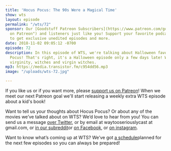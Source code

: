 ```yaml
---
title: 'Hocus Pocus: The 90s Were a Magical Time'
show: wts
layout: episode
permalink: "/wts/72"
sponsor: Our [Goodstuff Patreon Subscribers](https://www.patreon.com/goodstuff "Goodstuff
  on Patreon") and listeners just like you! Support your favorite podcasts directly
  to get exclusive unedited episodes and more.
date: 2018-11-02 09:05:12 -0700
episode: 72
description: In this episode of WTS, we're talking about Halloween favourite Hocus
  Pocus! That's right, it's a Halloween episode only a few days late! We talk about
  virginity, witches and virgin witches.
mp3: https://media.transistor.fm/c954dd56.mp3
image: "/uploads/wts-72.jpg"

---
```

If you like us or if you want more, please [support us on Patreon](https://www.patreon.com/clockworkscast)! When we meet our next Patreon goal we'll start releasing a weekly extra WTS episode about a kid's book!

Want to tell us your thoughts about Hocus Pocus? Or about any of the movies we’ve talked about on WTS? We’d love to hear from you! You can send us a message [over Twitter](http://www.twitter.com/wtscast), or by email at waytooseriouslycast at gmail.com, or [in our subreddit](https://www.reddit.com/r/Goodstuff_fm/)or [on Facebook](http://www.facebook.com/wtscast), or [on instagram](https://www.instagram.com/waytooseriously/).

Want to know what’s coming up at WTS? We’ve got [a schedule](https://docs.google.com/document/d/1f6fvTgbzQOCUD_potL6mWClmSC3D2cOBgKz36OwSC68)planned for the next few episodes so you can always be prepared! 